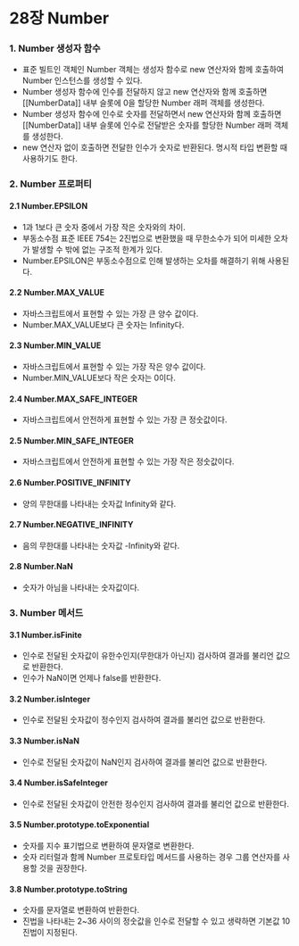 # 28장 Number

### 1. Number 생성자 함수

- 표준 빌트인 객체인 Number 객체는 생성자 함수로 new 연산자와 함께 호출하여 Number 인스턴스를 생성할 수 있다.
- Number 생성자 함수에 인수를 전달하지 않고 new 연산자와 함께 호출하면 \[[NumberData]] 내부 슬롯에 0을 할당한 Number 래퍼 객체를 생성한다.
- Number 생성자 함수에 인수로 숫자를 전달하면서 new 연산자와 함께 호출하면 \[[NumberData]] 내부 슬롯에 인수로 전달받은 숫자를 할당한 Number 래퍼 객체를 생성한다.
- new 연산자 없이 호출하면 전달한 인수가 숫자로 반환된다. 명시적 타입 변환할 때 사용하기도 한다.

### 2. Number 프로퍼티

#### 2.1 Number.EPSILON

- 1과 1보다 큰 숫자 중에서 가장 작은 숫자와의 차이.
- 부동소수점 표준 IEEE 754는 2진법으로 변환했을 때 무한소수가 되어 미세한 오차가 발생할 수 밖에 없는 구조적 한계가 있다.
- Number.EPSILON은 부동소수점으로 인해 발생하는 오차를 해결하기 위해 사용된다.

#### 2.2 Number.MAX_VALUE

- 자바스크립트에서 표현할 수 있는 가장 큰 양수 값이다.
- Number.MAX_VALUE보다 큰 숫자는 Infinity다.

#### 2.3 Number.MIN_VALUE

- 자바스크립트에서 표현할 수 있는 가장 작은 양수 값이다.
- Number.MIN_VALUE보다 작은 숫자는 0이다.

#### 2.4 Number.MAX_SAFE_INTEGER

- 자바스크립트에서 안전하게 표현할 수 있는 가장 큰 정숫값이다.

#### 2.5 Number.MIN_SAFE_INTEGER

- 자바스크립트에서 안전하게 표현할 수 있는 가장 작은 정숫값이다.

#### 2.6 Number.POSITIVE_INFINITY

- 양의 무한대를 나타내는 숫자값 Infinity와 같다.

#### 2.7 Number.NEGATIVE_INFINITY

- 음의 무한대를 나타내는 숫자값 -Infinity와 같다.

#### 2.8 Number.NaN

- 숫자가 아님을 나타내는 숫자값이다.

### 3. Number 메서드

#### 3.1 Number.isFinite

- 인수로 전달된 숫자값이 유한수인지(무한대가 아닌지) 검사하여 결과를 불리언 값으로 반환한다.
- 인수가 NaN이면 언제나 false를 반환한다.

#### 3.2 Number.isInteger

- 인수로 전달된 숫자값이 정수인지 검사하여 결과를 불리언 값으로 반환한다.

#### 3.3 Number.isNaN

- 인수로 전달된 숫자값이 NaN인지 검사하여 결과를 불리언 값으로 반환한다.

#### 3.4 Number.isSafeInteger

- 인수로 전달된 숫자값이 안전한 정수인지 검사하여 결과를 불리언 값으로 반환한다.

#### 3.5 Number.prototype.toExponential

- 숫자를 지수 표기법으로 변환하여 문자열로 변환한다.
- 숫자 리터럴과 함께 Number 프로토타입 메서드를 사용하는 경우 그룹 연산자를 사용할 것을 권장한다.

#### 3.8 Number.prototype.toString

- 숫자를 문자열로 변환하여 반환한다.
- 진법을 나타내는 2~36 사이의 정숫값을 인수로 전달할 수 있고 생략하면 기본값 10진법이 지정된다.
